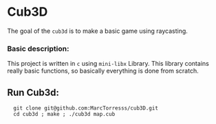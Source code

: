 # Cub3D 

The goal of the ``cub3d`` is to make a basic game using raycasting.

### Basic description:

This project is written in ``c`` using ``mini-libx`` Library. This library contains really basic functions, so basically everything is done from scratch.


## Run Cub3d:

```
  git clone git@github.com:MarcTorresss/cub3D.git
  cd cub3d ; make ; ./cub3d map.cub
```

